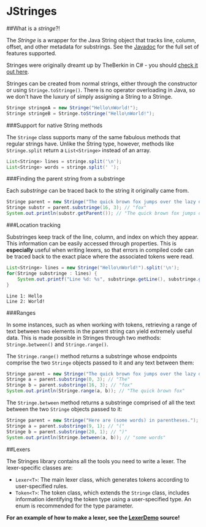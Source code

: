 JStringes
========

##What is a *stringe*?!

The *Stringe* is a wrapper for the Java String object that tracks line, column, offset, and other metadata for substrings. See the [Javadoc](https://fauxpark.github.io/jstringes) for the full set of features supported.

Stringes were originally dreamt up by TheBerkin in C# - you should [check it out here](https://github.com/TheBerkin/Stringes).

Stringes can be created from normal strings, either through the constructor or using `Stringe.toStringe()`. There is no operator overloading in Java, so we don't have the luxury of simply assigning a String to a Stringe.
```java
Stringe stringeA = new Stringe("Hello\nWorld!");
Stringe stringeB = Stringe.toStringe("Hello\nWorld!");
```

###Support for native String methods

The `Stringe` class supports many of the same fabulous methods that regular strings have.
Unlike the String type, however, methods like `Stringe.split` return a `List<Stringe>` instead of an array.
```java
List<Stringe> lines = stringe.split('\n');
List<Stringe> words = stringe.split(' ');
```

###Finding the parent string from a substringe

Each *substringe* can be traced back to the string it originally came from.
```java
Stringe parent = new Stringe("The quick brown fox jumps over the lazy dog");
Stringe substr = parent.substringe(16, 3); // "fox"
System.out.println(substr.getParent()); // "The quick brown fox jumps over the lazy dog"
```

###Location tracking

Substringes keep track of the line, column, and index on which they appear. This information can be easily accessed through properties. This is **especially** useful when writing lexers, so that errors in compiled code can be traced back to the exact place where the associated tokens were read.

```java
List<Stringe> lines = new Stringe("Hello\nWorld!").split('\n');
for(Stringe substringe : lines) {
    System.out.printf("Line %d: %s", substringe.getLine(), substringe.getValue());
}
```
```
Line 1: Hello
Line 2: World!
```

###Ranges

In some instances, such as when working with tokens, retrieving a range of text between two elements in the parent string can yield extremely useful data. This is made possible in Stringes through two methods: `Stringe.between()` and `Stringe.range()`.

The `Stringe.range()` method returns a substringe whose endpoints comprise the two `Stringe` objects passed to it and any text between them:
```java
Stringe parent = new Stringe("The quick brown fox jumps over the lazy dog");
Stringe a = parent.substringe(0, 3); // "The"
Stringe b = parent.substringe(16, 3); // "fox"
System.out.println(Stringe.range(a, b)); // "The quick brown fox"
```

The `Stringe.between` method returns a substringe comprised of all the text between the two `Stringe` objects passed to it:
```java
Stringe parent = new Stringe("Here are (some words) in parentheses.");
Stringe a = parent.substringe(9, 1); // "("
Stringe b = parent.substringe(20, 1); // ")"
System.out.println(Stringe.between(a, b)); // "some words"
```

##Lexers

The Stringes library contains all the tools you need to write a lexer. The lexer-specific classes are:
* `Lexer<T>`: The main lexer class, which generates tokens according to user-specified rules.
* `Token<T>`: The token class, which extends the `Stringe` class, includes information identifying the token type using a user-specified type. An enum is recommended for the type parameter.

**For an example of how to make a lexer, see the [LexerDemo](https://github.com/fauxpark/jstringes/blob/master/src/lexerdemo/java/net/fauxpark/lexerdemo/LexerDemo.java) source!**
